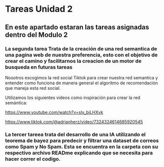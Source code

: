 # Tareas Unidad 2
## En este apartado estaran las tareas asignadas dentro del Modulo 2
### La segunda tarea Trata de la creación de una red semantica de una pagina web de nuestra preferencia, esto con el objetivo de crear el camino y facilitarnos la creacion de un motor de busqueda en futuras tareas
Nosotros escogimos la red social Tiktok para crear nuestra red semantica y entender como funciona de manera general el algoritmo de recomendación que maneja esta red social.

Utilizamos los siguientes videos como inspiración para crear la red semántica:

https://www.youtube.com/watch?v=sly_bjLHXvk

https://www.tiktok.com/@adrianherz/video/7324324614685920545

### La tercer tareea trata del desarrollo de una IA utilizando el teorema de bayez para predecir y filtrar una dataset de correos como Spam y No Spam. Esta se encuentra en la carpeta con su respectivo archivo READme explicando que se necesita para hacer correr el codigo.
